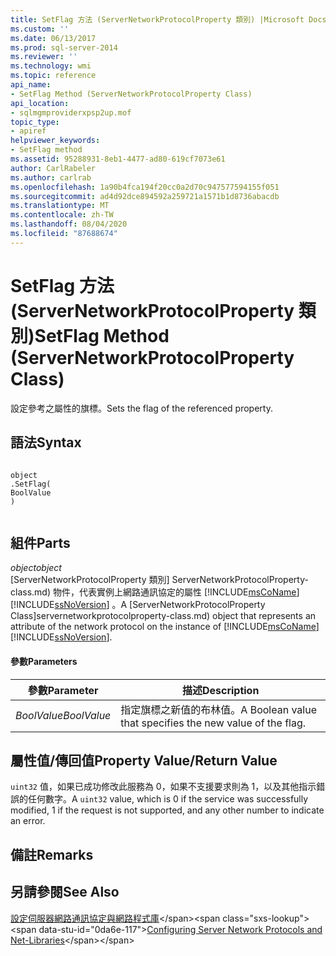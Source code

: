 ```yaml
---
title: SetFlag 方法 (ServerNetworkProtocolProperty 類別) |Microsoft Docs
ms.custom: ''
ms.date: 06/13/2017
ms.prod: sql-server-2014
ms.reviewer: ''
ms.technology: wmi
ms.topic: reference
api_name:
- SetFlag Method (ServerNetworkProtocolProperty Class)
api_location:
- sqlmgmproviderxpsp2up.mof
topic_type:
- apiref
helpviewer_keywords:
- SetFlag method
ms.assetid: 95288931-8eb1-4477-ad80-619cf7073e61
author: CarlRabeler
ms.author: carlrab
ms.openlocfilehash: 1a90b4fca194f20cc0a2d70c947577594155f051
ms.sourcegitcommit: ad4d92dce894592a259721a1571b1d8736abacdb
ms.translationtype: MT
ms.contentlocale: zh-TW
ms.lasthandoff: 08/04/2020
ms.locfileid: "87688674"
---
```

# <a name="setflag-method-servernetworkprotocolproperty-class"></a><span data-ttu-id="0da6e-102">SetFlag 方法 (ServerNetworkProtocolProperty 類別)</span><span class="sxs-lookup"><span data-stu-id="0da6e-102">SetFlag Method (ServerNetworkProtocolProperty Class)</span></span>
  <span data-ttu-id="0da6e-103">設定參考之屬性的旗標。</span><span class="sxs-lookup"><span data-stu-id="0da6e-103">Sets the flag of the referenced property.</span></span>  
  
## <a name="syntax"></a><span data-ttu-id="0da6e-104">語法</span><span class="sxs-lookup"><span data-stu-id="0da6e-104">Syntax</span></span>  
  
```  
  
object  
.SetFlag(  
BoolValue  
)  
  
```  
  
## <a name="parts"></a><span data-ttu-id="0da6e-105">組件</span><span class="sxs-lookup"><span data-stu-id="0da6e-105">Parts</span></span>  
 <span data-ttu-id="0da6e-106">*object*</span><span class="sxs-lookup"><span data-stu-id="0da6e-106">*object*</span></span>  
 <span data-ttu-id="0da6e-107">[ServerNetworkProtocolProperty 類別] ServerNetworkProtocolProperty-class.md) 物件，代表實例上網路通訊協定的屬性 [!INCLUDE[msCoName](../../../includes/msconame-md.md)] [!INCLUDE[ssNoVersion](../../../includes/ssnoversion-md.md)] 。</span><span class="sxs-lookup"><span data-stu-id="0da6e-107">A [ServerNetworkProtocolProperty Class]servernetworkprotocolproperty-class.md) object that represents an attribute of the network protocol on the instance of [!INCLUDE[msCoName](../../../includes/msconame-md.md)] [!INCLUDE[ssNoVersion](../../../includes/ssnoversion-md.md)].</span></span>  
  
#### <a name="parameters"></a><span data-ttu-id="0da6e-108">參數</span><span class="sxs-lookup"><span data-stu-id="0da6e-108">Parameters</span></span>  
  
|<span data-ttu-id="0da6e-109">參數</span><span class="sxs-lookup"><span data-stu-id="0da6e-109">Parameter</span></span>|<span data-ttu-id="0da6e-110">描述</span><span class="sxs-lookup"><span data-stu-id="0da6e-110">Description</span></span>|  
|---------------|-----------------|  
|<span data-ttu-id="0da6e-111">*BoolValue*</span><span class="sxs-lookup"><span data-stu-id="0da6e-111">*BoolValue*</span></span>|<span data-ttu-id="0da6e-112">指定旗標之新值的布林值。</span><span class="sxs-lookup"><span data-stu-id="0da6e-112">A Boolean value that specifies the new value of the flag.</span></span>|  
  
## <a name="property-valuereturn-value"></a><span data-ttu-id="0da6e-113">屬性值/傳回值</span><span class="sxs-lookup"><span data-stu-id="0da6e-113">Property Value/Return Value</span></span>  
 <span data-ttu-id="0da6e-114">`uint32` 值，如果已成功修改此服務為 0，如果不支援要求則為 1，以及其他指示錯誤的任何數字。</span><span class="sxs-lookup"><span data-stu-id="0da6e-114">A `uint32` value, which is 0 if the service was successfully modified, 1 if the request is not supported, and any other number to indicate an error.</span></span>  
  
## <a name="remarks"></a><span data-ttu-id="0da6e-115">備註</span><span class="sxs-lookup"><span data-stu-id="0da6e-115">Remarks</span></span>  
  
## <a name="see-also"></a><span data-ttu-id="0da6e-116">另請參閱</span><span class="sxs-lookup"><span data-stu-id="0da6e-116">See Also</span></span>  
 <span data-ttu-id="0da6e-117">[設定伺服器網路通訊協定與網路程式庫](https://msdn.microsoft.com/library/ms177485\(v=sql.100\).aspx)</span><span class="sxs-lookup"><span data-stu-id="0da6e-117">[Configuring Server Network Protocols and Net-Libraries](https://msdn.microsoft.com/library/ms177485\(v=sql.100\).aspx)</span></span>  
  
  
